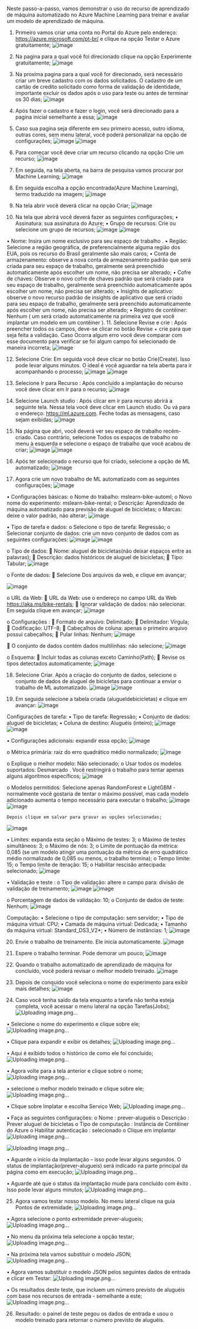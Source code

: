 

Neste passo-a-passo, vamos demonstrar o uso do recurso de aprendizado de máquina automatizado no Azure Machine Learning para treinar e avaliar um modelo de aprendizado de máquina. 
1.	Primeiro vamos criar uma conta no Portal do Azure pelo endereço: https://azure.microsoft.com/pt-br/ e clique na opção Testar o Azure gratuitamente;
 ![image](https://github.com/LeandroLanger/laboratorio_AI_900/assets/114670890/601d7be6-9798-402c-bf0c-fb13c6cc41b5)


2.	Na pagina para a qual você foi direcionado clique na opção Experimente gratuitamente;
![image](https://github.com/LeandroLanger/laboratorio_AI_900/assets/114670890/a620a946-9cd5-46fe-a126-0bd6c24bb774)


















3.	Na proxima pagina para a qual você for direcionado, será necessário criar um breve cadastro com os dados solicitados. O cadastro de um cartão de credito solicitado como forma de validação de identidade, importante excluir os dados após o uso para teste ou antes de terminar os 30 dias;
![image](https://github.com/LeandroLanger/laboratorio_AI_900/assets/114670890/1769656b-73ed-4994-a7ef-d40d78bab26d)
  
 














4.	Após fazer o cadastro e fazer o login, você será direcionado para a pagina inicial semelhante a essa;
![image](https://github.com/LeandroLanger/laboratorio_AI_900/assets/114670890/5d2771b2-a199-498c-a4cf-b7306bfe2938)
















5.	Caso sua pagina seja diferente em seu primeiro acesso, outro idioma, outras cores, sem menu lateral, você poderá personalizar na opção de configurações;
![image](https://github.com/LeandroLanger/laboratorio_AI_900/assets/114670890/1a663126-8435-454b-85eb-d61d76ec90b3)
![image](https://github.com/LeandroLanger/laboratorio_AI_900/assets/114670890/38d448d0-6393-4f86-ab09-02fa01c8e4c2)

 

 


6.	Para começar você deve criar um recurso clicando na opção Crie um recurso;
![image](https://github.com/LeandroLanger/laboratorio_AI_900/assets/114670890/a7229429-581e-4324-bf05-0d9624a7aeff)
 

7.	Em seguida, na tela aberta, na barra de pesquisa vamos procurar por Machine Learning;
![image](https://github.com/LeandroLanger/laboratorio_AI_900/assets/114670890/cad9a521-eca2-41ff-8b63-4f7b82851a48)
 

8.	Em seguida escolha a opção encontrada(Azure Machine Learning), termo traduzido na imagem;
![image](https://github.com/LeandroLanger/laboratorio_AI_900/assets/114670890/8770765d-df85-4bb3-becc-ce99938b9291)
















9.	Na tela abrir você deverá clicar na opção Criar;
![image](https://github.com/LeandroLanger/laboratorio_AI_900/assets/114670890/e644b83e-70d1-449e-9e77-df6d481c85a7)


















10.	Na tela que abrirá você deverá fazer as seguintes configurações;
•	Assinatura: sua assinatura do Azure;
•	Grupo de recursos: Crie ou selecione um grupo de recursos;
![image](https://github.com/LeandroLanger/laboratorio_AI_900/assets/114670890/bf1f735b-2f7f-4fb9-bb9e-437614f9b8cf)
![image](https://github.com/LeandroLanger/laboratorio_AI_900/assets/114670890/e74784ba-14bf-45d5-a9af-4fafdcc57642)
 
 

•	Nome: Insira um nome exclusivo para seu espaço de trabalho .
•	Região: Selecione a região geográfica, de preferencialmente alguma região dos EUA, pois os recurso do Brasil geralmente são mais caros;
•	Conta de armazenamento: observe a nova conta de armazenamento padrão que será criada para seu espaço de trabalho, geralmente será preenchido automaticamente após escolher um nome, não precisa ser alterado;
•	Cofre de chaves: Observe o novo cofre de chaves padrão que será criado para seu espaço de trabalho, geralmente será preenchido automaticamente após escolher um nome, não precisa ser alterado;
•	Insights de aplicativo: observe o novo recurso padrão de insights de aplicativo que será criado para seu espaço de trabalho, geralmente será preenchido automaticamente após escolher um nome, não precisa ser alterado;
•	Registro de contêiner: Nenhum ( um será criado automaticamente na primeira vez que você implantar um modelo em um contêiner ).
11.	Selecione Revise e crie : Após preencher todos os campos, deve-se clicar no botão Revise + crie para que seja feita a validação. Caso Ocorra algum erro você deve comparar com esse documento para verificar se foi algum campo foi selecionado de maneira incorreta;
![image](https://github.com/LeandroLanger/laboratorio_AI_900/assets/114670890/9c6b4db7-d4e8-480d-8458-cb1d3b36bc2d)
 

12.	Selecione Crie: Em seguida você deve clicar no botão Crie(Create). Isso pode levar alguns minutos. O ideal é você aguardar na tela aberta para ir acompanhando o processo;
![image](https://github.com/LeandroLanger/laboratorio_AI_900/assets/114670890/7c1ffcd3-8191-4bfd-999e-47d663cfd634)
![image](https://github.com/LeandroLanger/laboratorio_AI_900/assets/114670890/8596cb23-9465-447c-ada5-d1a8a39ad363)
 
 

13.	Selecione Ir para Recurso : Após concluído a implantação do recurso você deve clicar em Ir para o recurso;
![image](https://github.com/LeandroLanger/laboratorio_AI_900/assets/114670890/ba885c43-693a-4399-b5b4-dfd9a36ad927)
 












14.	Selecione Launch studio : Após clicar em ir para recurso abrirá a seguinte tela. Nessa tela você deve clicar em Launch studio. Ou vá para o endereço: https://ml.azure.com. Feche todas as mensagens, caso sejam exibidas;
![image](https://github.com/LeandroLanger/laboratorio_AI_900/assets/114670890/68df4c4e-69ea-4765-aff5-d773aec7330e)
 











15.	Na página que abri, você deverá ver seu espaço de trabalho recém-criado. Caso contrário, selecione Todos os espaços de trabalho no menu à esquerda e selecione o espaço de trabalho que você acabou de criar;
![image](https://github.com/LeandroLanger/laboratorio_AI_900/assets/114670890/3109a5f0-a333-4dd5-863f-df82f9122219)
![image](https://github.com/LeandroLanger/laboratorio_AI_900/assets/114670890/c207b845-f4e2-4bfb-900f-212caf74eca5)
 
 

16.	Após ter selecionado o recurso que foi criado, selecione a opção de ML automatizado;
![image](https://github.com/LeandroLanger/laboratorio_AI_900/assets/114670890/fe036f09-4a4e-4ed2-b7de-cab8d4161435)
 












17.	 Agora crie um novo trabalho de ML automatizado com as seguintes configurações;
![image](https://github.com/LeandroLanger/laboratorio_AI_900/assets/114670890/5677ec13-bf83-4caf-8bc9-752d2d1ffa07)
 













•	Configurações básicas:
o	Nome do trabalho: mslearn-bike-automl;
o	Novo nome do experimento: mslearn-bike-rental;
o	Descrição: Aprendizado de máquina automatizado para previsão de aluguel de bicicletas;
o	Marcas: deixe o valor padrão, não alterar;
![image](https://github.com/LeandroLanger/laboratorio_AI_900/assets/114670890/aa610662-3b3a-43e0-9878-1e0fa08dd6f0)
 











•	Tipo de tarefa e dados:
o	Selecione o tipo de tarefa: Regressão;
o	Selecionar conjunto de dados: crie um novo conjunto de dados com as seguintes configurações:
![image](https://github.com/LeandroLanger/laboratorio_AI_900/assets/114670890/e724f6f0-a986-4fa5-ad9b-b6b2a0ce3ef5)
![image](https://github.com/LeandroLanger/laboratorio_AI_900/assets/114670890/53ef1533-1254-4806-b6cf-b3db6b8e2eed)
 
 

o	Tipo de dados:
	Nome: aluguel de bicicletas(não deixar espaços entre as palavras);
	Descrição: dados históricos de aluguel de bicicletas;
	Tipo: Tabular;
![image](https://github.com/LeandroLanger/laboratorio_AI_900/assets/114670890/5290a4bf-8471-4c9d-8843-0965f83cd3b6)
 











o	Fonte de dados:
	Selecione Dos arquivos da web, e clique em avançar;
 
![image](https://github.com/LeandroLanger/laboratorio_AI_900/assets/114670890/57b168c6-dbb2-4cf9-ac44-d1a8373d48ac)













o	URL da Web:
	URL da Web: use o endereço no campo URL da Web https://aka.ms/bike-rentals;
	Ignorar validação de dados: não selecionar. Em seguida clique em avançar;
 ![image](https://github.com/LeandroLanger/laboratorio_AI_900/assets/114670890/c7a78c08-f74b-4902-a1bb-5860ed6f3c94)












o	Configurações :
	Formato de arquivo: Delimitado;
	Delimitador: Vírgula;
	Codificação: UTF-8;
	Cabeçalhos de coluna: apenas o primeiro arquivo possui cabeçalhos;
	Pular linhas: Nenhum;
![image](https://github.com/LeandroLanger/laboratorio_AI_900/assets/114670890/372081d4-4da1-4611-a4da-aade72248071)
 










	O conjunto de dados contém dados multilinhas: não selecione;
![image](https://github.com/LeandroLanger/laboratorio_AI_900/assets/114670890/c2ec7bd6-96fb-41c9-934b-8b91aae1c630)
 
o	Esquema:
	Incluir todas as colunas exceto Caminho(Path);
	Revise os tipos detectados automaticamente;
![image](https://github.com/LeandroLanger/laboratorio_AI_900/assets/114670890/29d0157c-c015-47b6-8e51-dfd69bf4a9d5)
 

18.	Selecione Criar. Após a criação do conjunto de dados, selecione o conjunto de dados de aluguel de bicicletas para continuar a enviar o trabalho de ML automatizado.
![image](https://github.com/LeandroLanger/laboratorio_AI_900/assets/114670890/cfb17f16-f59d-414f-b0a6-5618fa81a741)
![image](https://github.com/LeandroLanger/laboratorio_AI_900/assets/114670890/cad875e7-a3c0-4798-972c-3ebe54a1b1f9)
 
 


19.	Em seguida selecione a tabela criada (alugueldebicicletas) e clique em avançar:
![image](https://github.com/LeandroLanger/laboratorio_AI_900/assets/114670890/58011105-350b-4ea1-834c-e780445e52ca)
 















Configurações de tarefa:
•	Tipo de tarefa: Regressão;
•	Conjunto de dados: aluguel de bicicletas;
•	Coluna de destino: Aluguéis (inteiro);
![image](https://github.com/LeandroLanger/laboratorio_AI_900/assets/114670890/6ccca902-7430-4a95-8bae-01e8b90700a8)
![image](https://github.com/LeandroLanger/laboratorio_AI_900/assets/114670890/cbc84d01-101c-4581-bbc3-fbeba1384aaa)

 
 
•	Configurações adicionais: expandir essa opção;
![image](https://github.com/LeandroLanger/laboratorio_AI_900/assets/114670890/69b49b70-cd9d-4f35-8858-08ed7421eb3f)
 

o	Métrica primária: raiz do erro quadrático médio normalizado;
![image](https://github.com/LeandroLanger/laboratorio_AI_900/assets/114670890/04bd8b73-5934-4a0e-afb8-d66bcee1d83b)
 
o	Explique o melhor modelo: Não selecionado;
o	Usar todos os modelos suportados: Desmarcado . Você restringirá o trabalho para tentar apenas alguns algoritmos específicos;
![image](https://github.com/LeandroLanger/laboratorio_AI_900/assets/114670890/b5079906-9464-4a38-b63f-34e02e3d8c12)












o	Modelos permitidos: Selecione apenas RandomForest e LightGBM - normalmente você gostaria de tentar o máximo possível, mas cada modelo adicionado aumenta o tempo necessário para executar o trabalho;
![image](https://github.com/LeandroLanger/laboratorio_AI_900/assets/114670890/8047ec80-2eac-452e-bfe2-860fa4165e51)
![image](https://github.com/LeandroLanger/laboratorio_AI_900/assets/114670890/cbf3a97d-12bd-4f94-9c1d-abcebaaade92)
 
 
	Depois clique em salvar para gravar as opções selecionadas;
![image](https://github.com/LeandroLanger/laboratorio_AI_900/assets/114670890/b4f98e53-5ab1-46cb-a3b7-c4b1bfc7e39f)
 














•	Limites: expanda esta seção
o	Máximo de testes: 3;
o	Máximo de testes simultâneos: 3;
o	Máximo de nós: 3;
o	Limite de pontuação da métrica: 0,085 (se um modelo atingir uma pontuação da métrica de erro quadrático médio normalizado de 0,085 ou menos, o trabalho termina);
o	Tempo limite: 15;
o	Tempo limite de iteração: 15;
o	Habilitar rescisão antecipada: selecionado;
![image](https://github.com/LeandroLanger/laboratorio_AI_900/assets/114670890/45da63f0-ffc2-4052-9cf8-0d11842533bc)
 








•	Validação e teste :
o	Tipo de validação: altere o campo para: divisão de validação de treinamento;
![image](https://github.com/LeandroLanger/laboratorio_AI_900/assets/114670890/71052a76-509f-4a7c-8fde-c5e33c5cf48d)
![image](https://github.com/LeandroLanger/laboratorio_AI_900/assets/114670890/25ef122a-295d-4cc4-ab22-4d81785ec023)
 
 

o	Porcentagem de dados de validação: 10;
o	Conjunto de dados de teste: Nenhum;
![image](https://github.com/LeandroLanger/laboratorio_AI_900/assets/114670890/c3b5d529-00c2-4904-847a-22b087c2d30c)
 













Computação:
•	Selecione o tipo de computação: sem servidor;
•	Tipo de máquina virtual: CPU;
•	Camada de máquina virtual: Dedicada;
•	Tamanho da máquina virtual: Standard_DS3_V2*;
•	Número de instâncias: 1;
![image](https://github.com/LeandroLanger/laboratorio_AI_900/assets/114670890/d716cb36-1488-42e0-b092-039d2032cd81)
 










20.	Envie o trabalho de treinamento. Ele inicia automaticamente.
![image](https://github.com/LeandroLanger/laboratorio_AI_900/assets/114670890/9daf09e6-3f93-43bd-b873-a125ddc00256)
 

21.	Espere o trabalho terminar. Pode demorar um pouco;
![image](https://github.com/LeandroLanger/laboratorio_AI_900/assets/114670890/e4c2d6a4-6734-4526-a0dd-2e20614535a2)
 

22.	Quando o trabalho automatizado de aprendizado de máquina for concluído, você poderá revisar o melhor modelo treinado.
![image](https://github.com/LeandroLanger/laboratorio_AI_900/assets/114670890/8912781f-95cf-42d1-aa1a-4a1e04dad0b6)
 

23.	Depois de conquido você seleciona o nome do experimento para exibir mais detalhes;
![image](https://github.com/LeandroLanger/laboratorio_AI_900/assets/114670890/f1b3dbf7-5b1e-44f8-8611-80e458f4964e)
 


24.	Caso você tenha saído da tela enquanto a tarefa não tenha esteja completa, você acessar o menu lateral na opção Tarefas(Jobs);
![Uploading image.png…]()
 














•	Selecione o nome do experimento e clique sobre ele;
![Uploading image.png…]()
 
•	Clique para expandir e exibir os detalhes;
![Uploading image.png…]()
 


•	Aqui é exibido todos o histórico de como ele foi concluído;
![Uploading image.png…]()
 

•	Agora volte para a tela anterior e clique sobre o nome;
![Uploading image.png…]()
 

•	selecione o melhor modelo treinado e clique sobre ele;
![Uploading image.png…]()

 















•	Clique sobre Implatar e escolha Serviço Web;
![Uploading image.png…]()

















•	Faça as seguintes configurações:
o	Nome : prever-aluguéis
o	Descrição : Prever aluguel de bicicletas
o	Tipo de computação : Instância de Contêiner do Azure
o	Habilitar autenticação : selecionado
o	Clique em implantar
![Uploading image.png…]()

![Uploading image.png…]()
 












•	Aguarde o início da implantação – isso pode levar alguns segundos. O status de implantação(prever-alugueis) será indicado na parte principal da página como em execução;
 ![Uploading image.png…]()












•	Aguarde até que o status da implantação mude para concluído com êxito . Isso pode levar alguns minutos;
![Uploading image.png…]()
 












25.	Agora vamos testar nosso modelo. No menu lateral clique na guia Pontos de extremidade;
![Uploading image.png…]()
 	
•	Agora selecione o ponto extremidade prever-alugueis;
 ![Uploading image.png…]()



•	No menu da próxima tela selecione a opção testar;
![Uploading image.png…]()
 

•	Na próxima tela vamos substituir o modelo JSON;
![Uploading image.png…]()
 

•	Agora vamos substituir o modelo JSON pelos seguintes dados de entrada e clicar em Testar:
![Uploading image.png…]()
 















•	Os resultados deste teste, que incluem um número previsto de aluguéis com base nos recursos de entrada - semelhante a este;
![Uploading image.png…]()
 


26.	Resultado: o painel de teste pegou os dados de entrada e usou o modelo treinado para retornar o número previsto de aluguéis.



